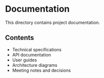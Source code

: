 # Documentation

This directory contains project documentation.

## Contents
- Technical specifications
- API documentation
- User guides
- Architecture diagrams
- Meeting notes and decisions
